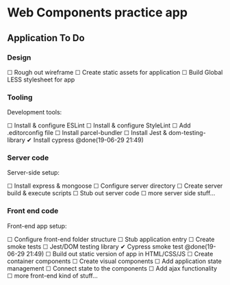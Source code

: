 # Web Components practice app

## Application To Do

### Design

☐ Rough out wireframe
☐ Create static assets for application
☐ Build Global LESS stylesheet for app

### Tooling

Development tools:

☐ Install & configure ESLint
☐ Install & configure StyleLint
☐ Add .editorconfig file
☐ Install parcel-bundler
☐ Install Jest & dom-testing-library
✔ Install cypress @done(19-06-29 21:49)

### Server code

Server-side setup:

☐ Install express & mongoose
☐ Configure server directory
☐ Create server build & execute scripts
☐ Stub out server code
☐ more server side stuff...

### Front end code

Front-end app setup:

☐ Configure front-end folder structure
☐ Stub application entry
☐ Create smoke tests
☐ Jest/DOM testing library
✔ Cypress smoke test @done(19-06-29 21:49)
☐ Build out static version of app in HTML/CSS/JS
☐ Create container components
☐ Create visual components
☐ Add application state management
☐ Connect state to the components
☐ Add ajax functionality
☐ more front-end kind of stuff...
